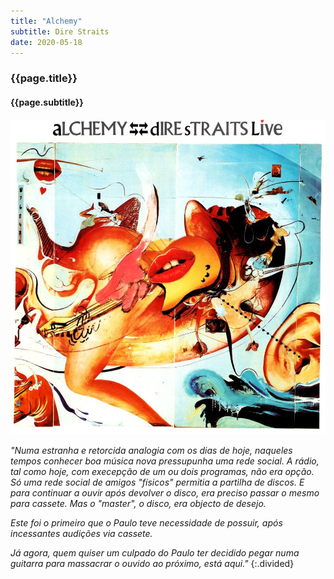 ```yaml
---
title: "Alchemy"
subtitle: Dire Straits
date: 2020-05-18
---
```


### {{page.title}} ###
#### {{page.subtitle}} ####
![alchemy](assets/images/album-list/dsc_4.jpg)

*"Numa estranha e retorcida analogia com os dias de hoje, naqueles tempos conhecer boa música nova pressupunha uma rede social. A rádio, tal como hoje, com execepção de um ou dois programas, não era opção. Só uma rede social de amigos "físicos" permitia a partilha de discos. E para continuar a ouvir após devolver o disco, era preciso passar o mesmo para cassete. Mas o "master", o disco, era objecto de desejo.*

*Este foi o primeiro que o Paulo teve necessidade de possuir, após incessantes audições via cassete.*

*Já agora, quem quiser um culpado do Paulo ter decidido pegar numa guitarra para massacrar o ouvido ao próximo, está aqui."*
{:.divided}
